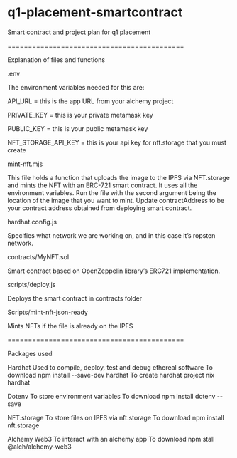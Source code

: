 # q1-placement-smartcontract
Smart contract and project plan for q1 placement

===========================================

Explanation of files and functions

.env

The environment variables needed for this are:

API_URL  = this is the app URL from your alchemy project

PRIVATE_KEY = this is your private metamask key

PUBLIC_KEY = this is your public metamask key

NFT_STORAGE_API_KEY = this is your api key for nft.storage that you must create


mint-nft.mjs

This file holds a function that uploads the image to the IPFS via NFT.storage and mints the NFT with an ERC-721 smart contract. It uses all the environment variables. Run the file with the second argument being the location of the image that you want to mint. Update contractAddress to be your contract address obtained from deploying smart contract.


hardhat.config.js

Specifies what network we are working on, and in this case it’s ropsten network.


contracts/MyNFT.sol

Smart contract based on OpenZeppelin library’s ERC721 implementation.


scripts/deploy.js

Deploys the smart contract in contracts folder


Scripts/mint-nft-json-ready

Mints NFTs if the file is already on the IPFS


===========================================

Packages used

Hardhat
Used to compile, deploy, test and debug ethereal software
To download   npm install --save-dev hardhat
To create hardhat project  nix hardhat

Dotenv
To store environment variables
To download  npm install dotenv --save

NFT.storage
To store files on IPFS via nft.storage
To download npm install nft.storage

Alchemy Web3
To interact with an alchemy app
To download npm stall @alch/alchemy-web3







